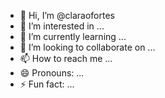 - 👋 Hi, I’m @claraofortes
- 👀 I’m interested in ...
- 🌱 I’m currently learning ...
- 💞️ I’m looking to collaborate on ...
- 📫 How to reach me ...
- 😄 Pronouns: ...
- ⚡ Fun fact: ...

<!---
claraofortes/claraofortes is a ✨ special ✨ repository because its `README.md` (this file) appears on your GitHub profile.
You can click the Preview link to take a look at your changes.
--->
